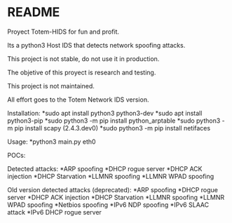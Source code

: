 # README
Proyect Totem-HIDS for fun and profit.


Its a python3 Host IDS that detects network spoofing attacks.


This project is not stable, do not use it in production.


The objetive of this proyect is research and testing.


This project is not maintained.


All effort goes to the Totem Network IDS version.


Installation:
*sudo apt install python3 python3-dev
*sudo apt install python3-pip
*sudo python3 -m pip install python_arptable
*sudo python3 -m pip install scapy (2.4.3.dev0)
*sudo python3 -m pip install netifaces

Usage:
*python3 main.py eth0

POCs:



Detected attacks:
*ARP spoofing
*DHCP rogue server
*DHCP ACK injection
*DHCP Starvation
*LLMNR spoofing
*LLMNR WPAD spoofing

Old version detected attacks (deprecated):
*ARP spoofing
*DHCP rogue server
*DHCP ACK injection
*DHCP Starvation
*LLMNR spoofing
*LLMNR WPAD spoofing
*Netbios spoofing
*IPv6 NDP spoofing
*IPv6 SLAAC attack
*IPv6 DHCP rogue server



